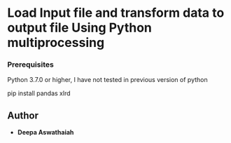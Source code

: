 # Load Input file and transform data to output file Using Python multiprocessing

### Prerequisites

Python 3.7.0 or higher, I have not tested in previous version of python

pip install pandas xlrd

## Author

* **Deepa Aswathaiah**


